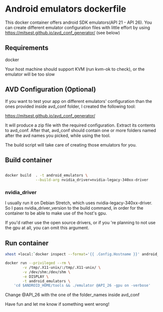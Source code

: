 # Android emulators dockerfile

This docker container offers android SDK emulators(API 21 - API 26).
You can create different emulator configuration files with little effort by using  https://mitsest.github.io/avd_conf_generator/ (see below)

## Requirements

docker

Your host machine should support KVM (run kvm-ok to check), or the emulator will be too slow

## AVD Configuration (Optional)

If you want to test your app on different emulators' configuration than the ones provided inside avd_conf folder, I created the following tool:

https://mitsest.github.io/avd_conf_generator/

It will produce a zip file with the required configuration.
Extract its contents to avd_conf.
After that, avd_conf should contain one or more folders named after the avd names you picked, while using the tool.

The build script will take care of creating those emulators for you.

## Build container

```bash

docker build  . -t android_emulators \
              --build-arg nvidia_driver=nvidia-legacy-340xx-driver
```

### nvidia_driver
I usually run it on Debian Stretch, which uses nvidia-legacy-340xx-driver. So I pass nvidia_driver_version to the build command, in order for the container to be able to make use of the host's gpu.

If you'd rather use the open source drivers, or if you 're planning to not use the gpu at all, you can omit this argument.

## Run container

```bash
xhost +local:`docker inspect --format='{{ .Config.Hostname }}' android_emulators`

docker run --privileged --rm \
		-v /tmp/.X11-unix/:/tmp/.X11-unix/ \
		-v /dev/shm:/dev/shm \
		-e DISPLAY \
		-t android_emulators \
    'cd $ANDROID_HOME/tools && ./emulator @API_26 -gpu on -verbose'
```

Change @API_26 with the one of the folder_names inside avd_conf

Have fun and let me know if something went wrong!
